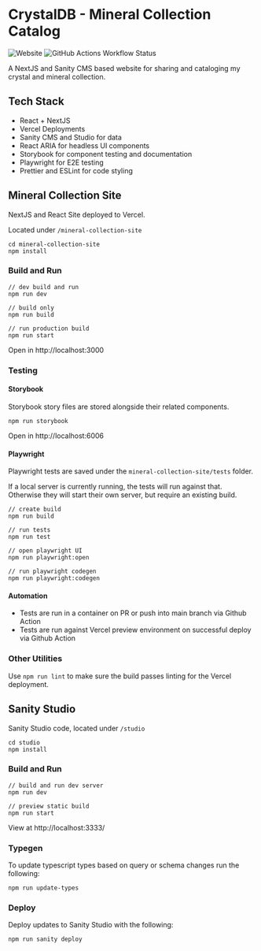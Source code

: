 # CrystalDB - Mineral Collection Catalog

![Website](https://img.shields.io/website?url=https%3A%2F%2Fmineral-collection.vercel.app%2F)
![GitHub Actions Workflow Status](https://img.shields.io/github/actions/workflow/status/donahuec/mineral-collection/playwright-pr.yaml?branch=main&label=Playwright%20Tests)

A NextJS and Sanity CMS based website for sharing and cataloging my crystal and mineral collection.

## Tech Stack

- React + NextJS
- Vercel Deployments
- Sanity CMS and Studio for data
- React ARIA for headless UI components
- Storybook for component testing and documentation
- Playwright for E2E testing
- Prettier and ESLint for code styling

## Mineral Collection Site

NextJS and React Site deployed to Vercel.

Located under `/mineral-collection-site`

```
cd mineral-collection-site
npm install
```

### Build and Run

```
// dev build and run
npm run dev

// build only
npm run build

// run production build
npm run start
```

Open in http://localhost:3000

### Testing

#### Storybook

Storybook story files are stored alongside their related components.

```
npm run storybook
```

Open in http://localhost:6006

#### Playwright

Playwright tests are saved under the `mineral-collection-site/tests` folder.

If a local server is currently running, the tests will run against that. Otherwise they will start their own server, but require an existing build.

```
// create build
npm run build

// run tests
npm run test

// open playwright UI
npm run playwright:open

// run playwright codegen
npm run playwright:codegen
```

#### Automation

- Tests are run in a container on PR or push into main branch via Github Action
- Tests are run against Vercel preview environment on successful deploy via Github Action

### Other Utilities

Use `npm run lint` to make sure the build passes linting for the Vercel deployment.

## Sanity Studio

Sanity Studio code, located under `/studio`

```
cd studio
npm install
```

### Build and Run

```
// build and run dev server
npm run dev

// preview static build
npm run start
```

View at http://localhost:3333/

### Typegen

To update typescript types based on query or schema changes run the following:

```
npm run update-types
```

### Deploy

Deploy updates to Sanity Studio with the following:

```
npm run sanity deploy
```
